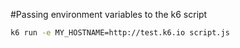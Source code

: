 #Passing environment variables to the k6 script

```bash
k6 run -e MY_HOSTNAME=http://test.k6.io script.js
````